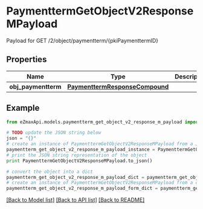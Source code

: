 # PaymenttermGetObjectV2ResponseMPayload

Payload for GET /2/object/paymentterm/{pkiPaymenttermID}

## Properties
Name | Type | Description | Notes
------------ | ------------- | ------------- | -------------
**obj_paymentterm** | [**PaymenttermResponseCompound**](PaymenttermResponseCompound.md) |  | 

## Example

```python
from eZmaxApi.models.paymentterm_get_object_v2_response_m_payload import PaymenttermGetObjectV2ResponseMPayload

# TODO update the JSON string below
json = "{}"
# create an instance of PaymenttermGetObjectV2ResponseMPayload from a JSON string
paymentterm_get_object_v2_response_m_payload_instance = PaymenttermGetObjectV2ResponseMPayload.from_json(json)
# print the JSON string representation of the object
print PaymenttermGetObjectV2ResponseMPayload.to_json()

# convert the object into a dict
paymentterm_get_object_v2_response_m_payload_dict = paymentterm_get_object_v2_response_m_payload_instance.to_dict()
# create an instance of PaymenttermGetObjectV2ResponseMPayload from a dict
paymentterm_get_object_v2_response_m_payload_form_dict = paymentterm_get_object_v2_response_m_payload.from_dict(paymentterm_get_object_v2_response_m_payload_dict)
```
[[Back to Model list]](../README.md#documentation-for-models) [[Back to API list]](../README.md#documentation-for-api-endpoints) [[Back to README]](../README.md)


